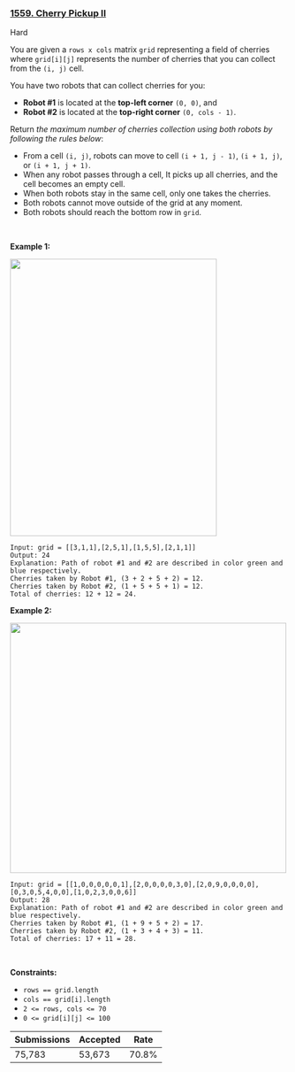 ### [1559. Cherry Pickup II](https://leetcode.com/problems/cherry-pickup-ii/)

Hard

You are given a `` rows x cols `` matrix `` grid `` representing a field of cherries where `` grid[i][j] `` represents the number of cherries that you can collect from the `` (i, j) `` cell.

You have two robots that can collect cherries for you:

*   __Robot \#1__ is located at the __top-left corner__ `` (0, 0) ``, and
*   __Robot \#2__ is located at the __top-right corner__ `` (0, cols - 1) ``.

Return _the maximum number of cherries collection using both robots by following the rules below_:

*   From a cell `` (i, j) ``, robots can move to cell `` (i + 1, j - 1) ``, `` (i + 1, j) ``, or `` (i + 1, j + 1) ``.
*   When any robot passes through a cell, It picks up all cherries, and the cell becomes an empty cell.
*   When both robots stay in the same cell, only one takes the cherries.
*   Both robots cannot move outside of the grid at any moment.
*   Both robots should reach the bottom row in `` grid ``.

 

__Example 1:__

<img alt="" src="https://assets.leetcode.com/uploads/2020/04/29/sample_1_1802.png" style="width: 374px; height: 501px;"/>

```
Input: grid = [[3,1,1],[2,5,1],[1,5,5],[2,1,1]]
Output: 24
Explanation: Path of robot #1 and #2 are described in color green and blue respectively.
Cherries taken by Robot #1, (3 + 2 + 5 + 2) = 12.
Cherries taken by Robot #2, (1 + 5 + 5 + 1) = 12.
Total of cherries: 12 + 12 = 24.
```

__Example 2:__

<img alt="" src="https://assets.leetcode.com/uploads/2020/04/23/sample_2_1802.png" style="width: 500px; height: 452px;"/>

```
Input: grid = [[1,0,0,0,0,0,1],[2,0,0,0,0,3,0],[2,0,9,0,0,0,0],[0,3,0,5,4,0,0],[1,0,2,3,0,0,6]]
Output: 28
Explanation: Path of robot #1 and #2 are described in color green and blue respectively.
Cherries taken by Robot #1, (1 + 9 + 5 + 2) = 17.
Cherries taken by Robot #2, (1 + 3 + 4 + 3) = 11.
Total of cherries: 17 + 11 = 28.
```

 

__Constraints:__

*   `` rows == grid.length ``
*   `` cols == grid[i].length ``
*   `` 2 <= rows, cols <= 70 ``
*   `` 0 <= grid[i][j] <= 100 ``

| Submissions    | Accepted     | Rate   |
| -------------- | ------------ | ------ |
| 75,783 | 53,673 | 70.8% |